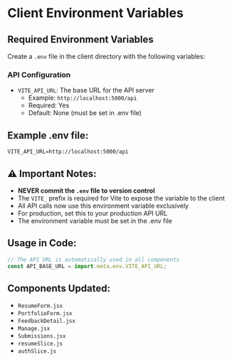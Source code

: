 # Client Environment Variables

## Required Environment Variables

Create a `.env` file in the client directory with the following variables:

### API Configuration

- `VITE_API_URL`: The base URL for the API server
  - Example: `http://localhost:5000/api`
  - Required: Yes
  - Default: None (must be set in .env file)

## Example .env file:

```
VITE_API_URL=http://localhost:5000/api
```

## ⚠️ Important Notes:

- **NEVER commit the `.env` file to version control**
- The `VITE_` prefix is required for Vite to expose the variable to the client
- All API calls now use this environment variable exclusively
- For production, set this to your production API URL
- The environment variable must be set in the .env file

## Usage in Code:

```javascript
// The API URL is automatically used in all components
const API_BASE_URL = import.meta.env.VITE_API_URL;
```

## Components Updated:

- `ResumeForm.jsx`
- `PortfolioForm.jsx`
- `FeedbackDetail.jsx`
- `Manage.jsx`
- `Submissions.jsx`
- `resumeSlice.js`
- `authSlice.js`
